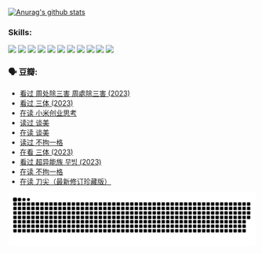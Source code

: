 
[![Anurag's github stats](https://github-readme-stats.vercel.app/api?username=w940853815)](https://github.com/anuraghazra/github-readme-stats)

### Skills:

<code><img height="32" src="https://cdn.jsdelivr.net/npm/simple-icons@v5/icons/python.svg"></code>
<code><img height="32" src="https://cdn.jsdelivr.net/npm/simple-icons@v5/icons/javascript.svg"></code>
<code><img height="32" src="https://cdn.jsdelivr.net/npm/simple-icons@v5/icons/django.svg"></code>
<code><img height="32" src="https://cdn.jsdelivr.net/npm/simple-icons@v5/icons/flask.svg"></code>
<code><img height="32" src="https://cdn.jsdelivr.net/npm/simple-icons@v5/icons/vuetify.svg"></code>
<code><img height="32" src="https://cdn.jsdelivr.net/npm/simple-icons@v5/icons/git.svg"></code>
<code><img height="32" src="https://cdn.jsdelivr.net/npm/simple-icons@v5/icons/docker.svg"></code>
<code><img height="32" src="https://cdn.jsdelivr.net/npm/simple-icons@v5/icons/postgresql.svg"></code>
<code><img height="32" src="https://cdn.jsdelivr.net/npm/simple-icons@v5/icons/elasticsearch.svg"></code>
<code><img height="32" src="https://cdn.jsdelivr.net/npm/simple-icons@v5/icons/macos.svg"></code>
<code><img height="32" src="https://cdn.jsdelivr.net/npm/simple-icons@v5/icons/linux.svg"></code>

### 🗣 豆瓣:

<!-- DOUBAN-ACTIVITIES:START -->
- [看过 周处除三害 周處除三害‎ (2023)](https://www.douban.com/people/136069238/status/4575646701/?_i=13069417)
- [看过 三体‎ (2023)](https://www.douban.com/people/136069238/status/4574263039/?_i=13069417)
- [在读 小米创业思考](https://www.douban.com/people/136069238/status/4572047905/?_i=13069417)
- [读过 谈美](https://www.douban.com/people/136069238/status/4572047629/?_i=13069417)
- [在读 谈美](https://www.douban.com/people/136069238/status/4560861771/?_i=13069417)
- [读过 不拘一格](https://www.douban.com/people/136069238/status/4560861445/?_i=13069417)
- [在看 三体‎ (2023)](https://www.douban.com/people/136069238/status/4558185093/?_i=13069417)
- [看过 超异能族 무빙‎ (2023)](https://www.douban.com/people/136069238/status/4556824186/?_i=13069417)
- [在读 不拘一格](https://www.douban.com/people/136069238/status/4541712161/?_i=13069417)
- [在读 刀尖（最新修订珍藏版）](https://www.douban.com/people/136069238/status/4541711339/?_i=13069417)
<!-- DOUBAN-ACTIVITIES:END -->


![Snake animation](https://raw.githubusercontent.com/w940853815/w940853815/output/github-contribution-grid-snake.svg)

<!--
**w940853815/w940853815** is a ✨ _special_ ✨ repository because its `README.md` (this file) appears on your GitHub profile.

Here are some ideas to get you started:

- 🔭 I’m currently working on ...
- 🌱 I’m currently learning ...
- 👯 I’m looking to collaborate on ...
- 🤔 I’m looking for help with ...
- 💬 Ask me about ...
- 📫 How to reach me: ...
- 😄 Pronouns: ...
- ⚡ Fun fact: ...
-->
